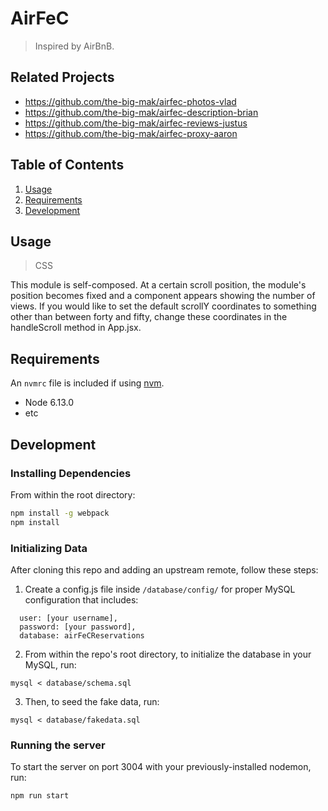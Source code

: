 # AirFeC

> Inspired by AirBnB.

## Related Projects

  - https://github.com/the-big-mak/airfec-photos-vlad
  - https://github.com/the-big-mak/airfec-description-brian
  - https://github.com/the-big-mak/airfec-reviews-justus
  - https://github.com/the-big-mak/airfec-proxy-aaron

## Table of Contents

1. [Usage](#Usage)
2. [Requirements](#requirements)
3. [Development](#development)

## Usage

> CSS

This module is self-composed. At a certain scroll position, the module's position becomes fixed and a component appears showing the number of views. If you would like to set the default scrollY coordinates to something other than between forty and fifty, change these coordinates in the handleScroll method in App.jsx.

## Requirements

An `nvmrc` file is included if using [nvm](https://github.com/creationix/nvm).

- Node 6.13.0
- etc

## Development

### Installing Dependencies

From within the root directory:

```sh
npm install -g webpack
npm install
```

### Initializing Data

After cloning this repo and adding an upstream remote, follow these steps:

1. Create a config.js file inside `/database/config/` for proper MySQL configuration that includes:
```
  user: [your username],
  password: [your password],
  database: airFeCReservations
```

2. From within the repo's root directory, to initialize the database in your MySQL, run:
```
mysql < database/schema.sql
```

3. Then, to seed the fake data, run:

```
mysql < database/fakedata.sql
```

### Running the server

To start the server on port 3004 with your previously-installed nodemon, run: 
```
npm run start
```